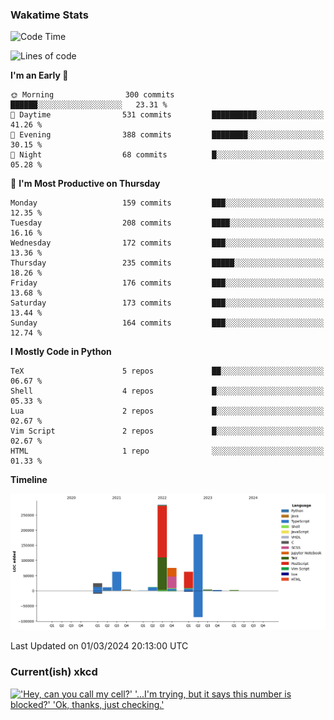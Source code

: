 ### Wakatime Stats
<!--START_SECTION:waka-->
![Code Time](http://img.shields.io/badge/Code%20Time-2%2C371%20hrs%2022%20mins-blue)

![Lines of code](https://img.shields.io/badge/From%20Hello%20World%20I%27ve%20Written-729.9%20thousand%20lines%20of%20code-blue)

**I'm an Early 🐤** 

```text
🌞 Morning                300 commits         ██████░░░░░░░░░░░░░░░░░░░   23.31 % 
🌆 Daytime                531 commits         ██████████░░░░░░░░░░░░░░░   41.26 % 
🌃 Evening                388 commits         ████████░░░░░░░░░░░░░░░░░   30.15 % 
🌙 Night                  68 commits          █░░░░░░░░░░░░░░░░░░░░░░░░   05.28 % 
```
📅 **I'm Most Productive on Thursday** 

```text
Monday                   159 commits         ███░░░░░░░░░░░░░░░░░░░░░░   12.35 % 
Tuesday                  208 commits         ████░░░░░░░░░░░░░░░░░░░░░   16.16 % 
Wednesday                172 commits         ███░░░░░░░░░░░░░░░░░░░░░░   13.36 % 
Thursday                 235 commits         █████░░░░░░░░░░░░░░░░░░░░   18.26 % 
Friday                   176 commits         ███░░░░░░░░░░░░░░░░░░░░░░   13.68 % 
Saturday                 173 commits         ███░░░░░░░░░░░░░░░░░░░░░░   13.44 % 
Sunday                   164 commits         ███░░░░░░░░░░░░░░░░░░░░░░   12.74 % 
```


**I Mostly Code in Python** 

```text
TeX                      5 repos             ██░░░░░░░░░░░░░░░░░░░░░░░   06.67 % 
Shell                    4 repos             █░░░░░░░░░░░░░░░░░░░░░░░░   05.33 % 
Lua                      2 repos             █░░░░░░░░░░░░░░░░░░░░░░░░   02.67 % 
Vim Script               2 repos             █░░░░░░░░░░░░░░░░░░░░░░░░   02.67 % 
HTML                     1 repo              ░░░░░░░░░░░░░░░░░░░░░░░░░   01.33 % 
```



**Timeline**

![Lines of Code chart](https://raw.githubusercontent.com/joshuajeschek/joshuajeschek/main/assets/bar_graph.png)


 Last Updated on 01/03/2024 20:13:00 UTC
<!--END_SECTION:waka-->

### Current(ish) xkcd
<a id="xkcd-a" title="'Hey, can you call my cell?' '...I'm trying, but it says this number is blocked?' 'Ok, thanks, just checking.'" href="https://www.xkcd.com" target="_blank">
        <img align="center" id="xkcd-img" src="https://imgs.xkcd.com/comics/call_my_cell.png" alt="'Hey, can you call my cell?' '...I'm trying, but it says this number is blocked?' 'Ok, thanks, just checking.'" height=300 />
</a>
